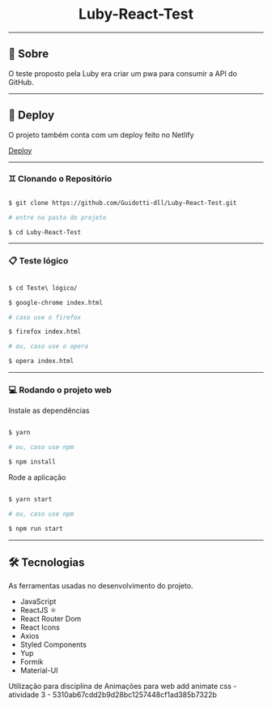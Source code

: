 <h1 align="center">Luby-React-Test</h1>

---

## 📖 Sobre

O teste proposto pela Luby era criar um pwa para consumir a API do GitHub.

---

## 📖 Deploy

O projeto também conta com um deploy feito no Netlify

[Deploy](https://github-radar.netlify.app/)

---

### ♊ Clonando o Repositório

```bash

$ git clone https://github.com/Guidotti-dll/Luby-React-Test.git

# entre na pasta do projeto

$ cd Luby-React-Test

```

---

### 📋 Teste lógico

```bash

$ cd Teste\ lógico/

$ google-chrome index.html

# caso use o firefox

$ firefox index.html

# ou, caso use o opera

$ opera index.html
```

---

### 💻 Rodando o projeto web

Instale as dependências

```bash

$ yarn

# ou, caso use npm

$ npm install

```

Rode a aplicação

```bash

$ yarn start

# ou, caso use npm

$ npm run start

```

---

## 🛠️ Tecnologias

As ferramentas usadas no desenvolvimento do projeto.

- JavaScript
- ReactJS ⚛️
- React Router Dom
- React Icons
- Axios
- Styled Components
- Yup
- Formik
- Material-UI

Utilização para disciplina de Animações para web
add animate css - atividade 3 - 5310ab67cdd2b9d28bc1257448cf1ad385b7322b
